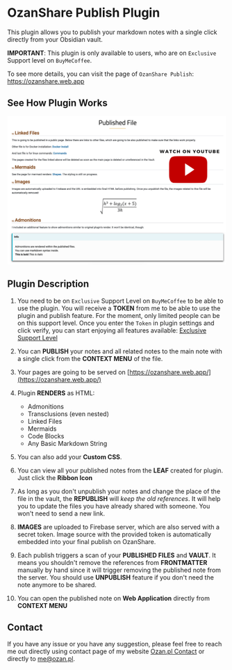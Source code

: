 # OzanShare Publish Plugin

This plugin allows you to publish your markdown notes with a single click directly from your Obsidian vault.

**IMPORTANT**: This plugin is only available to users, who are on `Exclusive` Support level on `BuyMeCoffee`.

To see more details, you can visit the page of `OzanShare Publish`: <a href="https://ozanshare.web.app" target="_blank">https://ozanshare.web.app</a>

## See How Plugin Works

<a href="https://www.youtube.com/watch?v=tgo3KwH4zOE" target="_blank">
    <img src="https://raw.githubusercontent.com/ozntel/ozanshare-publish-plugin/main/images/Watch%20on%20Youtube.png" width="550px"></img>
</a>

## Plugin Description

1. You need to be on `Exclusive` Support Level on `BuyMeCoffee` to be able to use the plugin. You will receive a **TOKEN** from me to be able to use the plugin and publish feature. For the moment, only limited people can be on this support level. Once you enter the `Token` in plugin settings and click verify, you can start enjoying all features available: <a href="https://www.buymeacoffee.com/ozante" target="_blank">Exclusive Support Level</a>

2. You can **PUBLISH** your notes and all related notes to the main note with a single click from the **CONTEXT MENU** of the file.

3. Your pages are going to be served on [https://ozanshare.web.app/](https://ozanshare.web.app/)

3. Plugin **RENDERS** as HTML:

	- Admonitions
	- Transclusions (even nested)
	- Linked Files
	- Mermaids
	- Code Blocks
	- Any Basic Markdown String

4. You can also add your **Custom CSS**.

5. You can view all your published notes from the **LEAF** created for plugin. Just click the **Ribbon Icon**

6. As long as you don't unpublish your notes and change the place of the file in the vault, the **REPUBLISH** will *keep the old references*. It will help you to update the files you have already shared with someone. You won't need to send a new link.

7. **IMAGES** are uploaded to Firebase server, which are also served with a secret token. Image source with the provided token is automatically embedded into your final publish on OzanShare. 

8. Each publish triggers a scan of your **PUBLISHED FILES** and **VAULT**. It means you shouldn't remove the references from **FRONTMATTER** manually by hand since it will trigger removing the published note from the server. You should use **UNPUBLISH** feature if you don't need the note anymore to be shared.

9. You can open the published note on **Web Application** directly from **CONTEXT MENU**

## Contact

If you have any issue or you have any suggestion, please feel free to reach me out directly using contact page of my website <a href="https://ozan.pl/contact/" target="_blank">Ozan.pl Contact</a> or directly to <me@ozan.pl>.